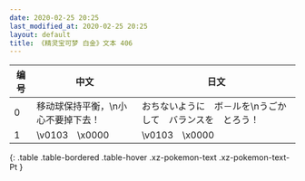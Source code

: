 ```yaml
---
date: 2020-02-25 20:25
last_modified_at: 2020-02-25 20:25
layout: default
title: 《精灵宝可梦 白金》文本 406
---
```

| 编号 | 中文 | 日文 |
| ---- | ---- | ---- |
| 0 | 移动球保持平衡，\n小心不要掉下去！ | おちないように　ボ－ルを\nうごかして　バランスを　とろう！ |
| 1 | \v0103　\x0000 | \v0103　\x0000 |
{: .table .table-bordered .table-hover .xz-pokemon-text .xz-pokemon-text-Pt }